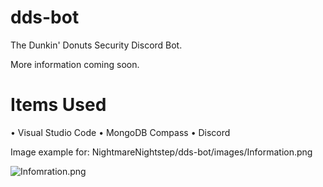 # dds-bot
The Dunkin' Donuts Security Discord Bot.

More information coming soon.

# Items Used
• Visual Studio Code
• MongoDB Compass
• Discord

Image example for: NightmareNightstep/dds-bot/images/Information.png

![Infomration.png](https://cdn.discordapp.com/attachments/531969042135646209/533761072679878666/Information.png)
